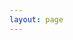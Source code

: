 ```yaml
---
layout: page
---
```

<script setup>
    import { onMounted } from 'vue';
    import { data } from '../stories/config.data.js';
    import { withBase } from 'vitepress';
    import '@eox/map';
    import '@eox/jsonform';

    let storyid, storyurl;
    if (typeof window !== 'undefined' && 'URLSearchParams' in window) {
        const searchParams = new URLSearchParams(window.location.search);
        storyid = searchParams.get('storyid');
        if (storyid && storyid in data) {
            storyurl = data[storyid].file;
        }
    }

</script>

<eox-storytelling 
    v-if="storyurl" 
    :markdown-url="withBase(storyurl)"
    style="overflow-y: auto; height: calc(100vh - 64px)">
</eox-storytelling>

